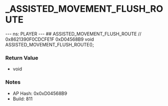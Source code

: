# _ASSISTED_MOVEMENT_FLUSH_ROUTE

--- ns: PLAYER --- ## ASSISTED_MOVEMENT_FLUSH_ROUTE  // 0x8621390F0CDCFE1F 0xD04568B9 void ASSISTED_MOVEMENT_FLUSH_ROUTE();

### Return Value
* void

### Notes
* AP Hash: 0x0xD04568B9
* Build: 811

